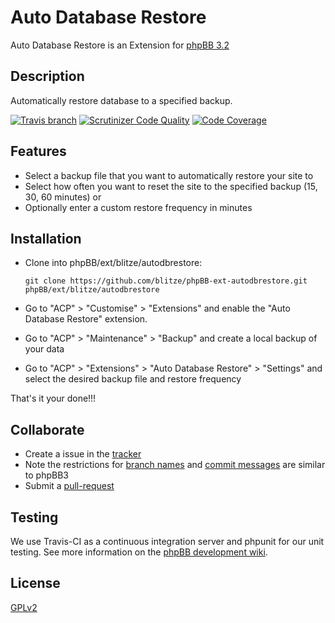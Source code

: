 # Auto Database Restore

Auto Database Restore is an Extension for [phpBB 3.2](https://www.phpbb.com/)

## Description

Automatically restore database to a specified backup.

[![Travis branch](https://img.shields.io/travis/blitze/phpBB-ext-autodbrestore/master.svg?style=flat)](https://travis-ci.org/blitze/phpBB-ext-autodbrestore) [![Scrutinizer Code Quality](https://img.shields.io/scrutinizer/g/blitze/phpBB-ext-autodbrestore/master.svg?style=flat)](https://scrutinizer-ci.com/g/blitze/phpBB-ext-autodbrestore/?branch=master) [![Code Coverage](https://img.shields.io/scrutinizer/coverage/g/blitze/phpBB-ext-autodbrestore/master.svg?style=flat)](https://scrutinizer-ci.com/g/blitze/phpBB-ext-autodbrestore/?branch=master)

## Features

* Select a backup file that you want to automatically restore your site to
* Select how often you want to reset the site to the specified backup (15, 30, 60 minutes) or
* Optionally enter a custom restore frequency in minutes

## Installation

* Clone into phpBB/ext/blitze/autodbrestore:

    ```git clone https://github.com/blitze/phpBB-ext-autodbrestore.git phpBB/ext/blitze/autodbrestore```

* Go to "ACP" > "Customise" > "Extensions" and enable the "Auto Database Restore" extension.
* Go to "ACP" > "Maintenance" > "Backup" and create a local backup of your data
* Go to "ACP" > "Extensions" > "Auto Database Restore" > "Settings" and select the desired backup file and restore frequency

That's it your done!!!

## Collaborate

* Create a issue in the [tracker](https://github.com/blitze/phpBB-ext-autodbrestore/issues)
* Note the restrictions for [branch names](https://wiki.phpbb.com/Git#Branch_Names) and [commit messages](https://wiki.phpbb.com/Git#Commit_Messages) are similar to phpBB3
* Submit a [pull-request](https://github.com/blitze/phpBB-ext-autodbrestore/pulls)

## Testing

We use Travis-CI as a continuous integration server and phpunit for our unit testing. See more information on the [phpBB development wiki](https://wiki.phpbb.com/Unit_Tests).

## License

[GPLv2](license.txt)
